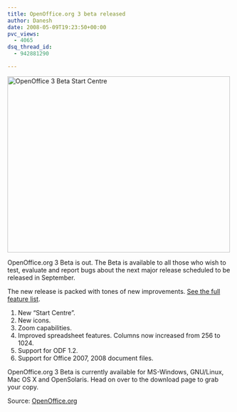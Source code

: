 ```yaml
---
title: OpenOffice.org 3 beta released
author: Danesh
date: 2008-05-09T19:23:50+00:00
pvc_views:
  - 4065
dsq_thread_id:
  - 942881290

---
```

[<img loading="lazy" class="alignnone size-full wp-image-545" title="OpenOffice 3 Beta Start Centre" src="/wp-content/uploads/2008/05/2479059430_1c3f051c161.jpg" alt="OpenOffice 3 Beta Start Centre" width="500" height="396" />][1]

OpenOffice.org 3 Beta is out. The Beta is available to all those who wish to test, evaluate and report bugs about the next major release scheduled to be released in September.

The new release is packed with tones of new improvements. [See the full feature list][2].

  1. New &#8220;Start Centre&#8221;.
  2. New icons.
  3. Zoom capabilities.
  4. Improved spreadsheet features. Columns now increased from 256 to 1024.
  5. Support for ODF 1.2.
  6. Support for Office 2007, 2008 document files.

OpenOffice.org 3 Beta is currently available for MS-Windows, GNU/Linux, Mac OS X and OpenSolaris. Head on over to the download page to grab your copy.

Source: [OpenOffice.org][3]

 [1]: /wp-content/uploads/2008/05/2479059430_1c3f051c161.jpg
 [2]: http://marketing.openoffice.org/3.0/featurelistbeta.html
 [3]: http://www.openoffice.org/